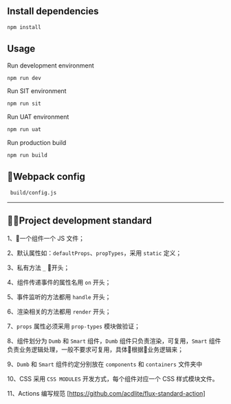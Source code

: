 ## Install dependencies
``` bash
npm install
```

## Usage
Run development environment

```bash
npm run dev
```

Run SIT environment

```bash
npm run sit
```

Run UAT environment

```bash
npm run uat
```

Run production build

```bash
npm run build
```

## Webpack config

```bash
 build/config.js
```

---

## Project development standard

1、一个组件一个 JS 文件；

2、默认属性如：<code>defaultProps</code>、<code>propTypes</code>，采用 <code>static</code> 定义；

3、私有方法 <code>_</code> 开头；

4、组件传递事件的属性名用 <code>on</code> 开头；

5、事件监听的方法都用 <code>handle</code> 开头；

6、渲染相关的方法都用 <code>render</code> 开头；

7、<code>props</code> 属性必须采用 <code>prop-types</code> 模块做验证；

8、组件划分为 <code>Dumb</code> 和 <code>Smart</code> 组件，<code>Dumb</code> 组件只负责渲染，可复用，<code>Smart</code> 组件负责业务逻辑处理，一般不要求可复用，具体根据业务逻辑来；

9、<code>Dumb</code> 和 <code>Smart</code> 组件约定分别放在 <code>components</code> 和 <code>containers</code> 文件夹中

10、CSS 采用 <code>CSS MODULES</code> 开发方式，每个组件对应一个 CSS 样式模块文件。

11、Actions 编写规范 [https://github.com/acdlite/flux-standard-action]

